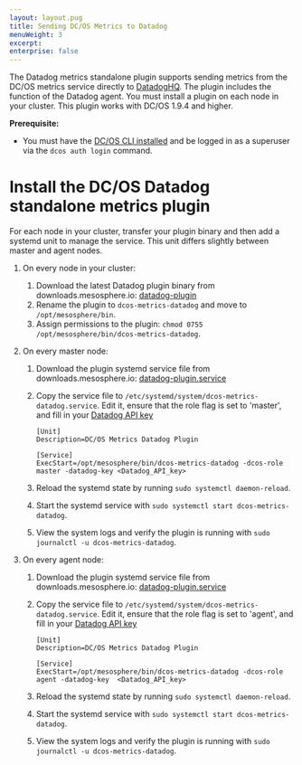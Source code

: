 ```yaml
---
layout: layout.pug
title: Sending DC/OS Metrics to Datadog
menuWeight: 3
excerpt:
enterprise: false
---
```


The Datadog metrics standalone plugin supports sending metrics from the DC/OS metrics service directly to [DatadogHQ](https://www.datadoghq.com/). The plugin includes the function of the Datadog agent. You must install a plugin on each node in your cluster. This plugin works with DC/OS 1.9.4 and higher.

**Prerequisite:**

- You must have the [DC/OS CLI installed](/1.11/cli/install/) and be logged in as a superuser via the `dcos auth login` command.

# Install the DC/OS Datadog standalone metrics plugin

For each node in your cluster, transfer your plugin binary and then add a systemd unit to manage the service. This unit differs slightly between master and agent nodes.

1. On every node in your cluster:

   1. Download the latest Datadog plugin binary from downloads.mesosphere.io: [datadog-plugin](https://downloads.mesosphere.io/dcos-metrics/plugins/datadog)
   1. Rename the plugin to `dcos-metrics-datadog` and move to `/opt/mesosphere/bin`.
   1. Assign permissions to the plugin: `chmod 0755 /opt/mesosphere/bin/dcos-metrics-datadog`.

1.  On every master node:
    1. Download the plugin systemd service file from downloads.mesosphere.io: [datadog-plugin.service](https://downloads.mesosphere.io/dcos-metrics/plugins/datadog.service)
    1. Copy the service file to `/etc/systemd/system/dcos-metrics-datadog.service`. Edit it, ensure that the role flag is set to 'master', and fill in your [Datadog API key](https://app.datadoghq.com/account/settings#api) 

        ```
        [Unit]
        Description=DC/OS Metrics Datadog Plugin

        [Service]
        ExecStart=/opt/mesosphere/bin/dcos-metrics-datadog -dcos-role master -datadog-key <Datadog_API_key>
        ```

    2. Reload the systemd state by running `sudo systemctl daemon-reload`.
    3. Start the systemd service with `sudo systemctl start dcos-metrics-datadog`.
    4. View the system logs and verify the plugin is running with `sudo journalctl -u dcos-metrics-datadog`.

1.  On every agent node:
    1. Download the plugin systemd service file from downloads.mesosphere.io: [datadog-plugin.service](https://downloads.mesosphere.io/dcos-metrics/plugins/datadog.service)
    1. Copy the service file to `/etc/systemd/system/dcos-metrics-datadog.service`. Edit it, ensure that the role flag is set to 'agent', and fill in your [Datadog API key](https://app.datadoghq.com/account/settings#api) 

        ```
        [Unit]
        Description=DC/OS Metrics Datadog Plugin

        [Service]
        ExecStart=/opt/mesosphere/bin/dcos-metrics-datadog -dcos-role agent -datadog-key  <Datadog_API_key> 
        ```

    2. Reload the systemd state by running `sudo systemctl daemon-reload`.
    3. Start the systemd service with `sudo systemctl start dcos-metrics-datadog`.
    4. View the system logs and verify the plugin is running with `sudo journalctl -u dcos-metrics-datadog`.
